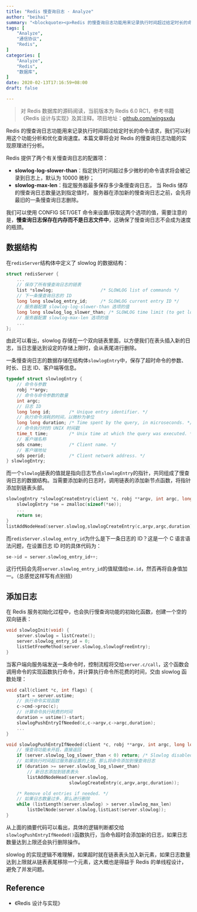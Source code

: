 ```yaml
---
title: "Redis 慢查询日志 · Analyze"
author: "beihai"
summary: "<blockquote><p>Redis 的慢查询日志功能用来记录执行时间超过给定时长的命令请求，我们可以利用这个功能分析和优化查询速度。本篇文章将会对 Redis 的慢查询日志功能的实现原理进行分析。</p></blockquote>"
tags: [
    "Analyze",
    "通信协议",
    "Redis",
]
categories: [
    "Analyze",
	"Redis",
	"数据库",
]
date: 2020-02-13T17:16:59+08:00
draft: false

---
```


> 对 Redis 数据库的源码阅读，当前版本为 Redis 6.0 RC1，参考书籍《Redis 设计与实现》及其注释。项目地址：[github.com/wingsxdu](https://github.com/wingsxdu/redis)

Redis 的慢查询日志功能用来记录执行时间超过给定时长的命令请求，我们可以利用这个功能分析和优化查询速度。本篇文章将会对 Redis 的慢查询日志功能的实现原理进行分析。

Redis 提供了两个有关慢查询日志的配置项：

- **slowlog-log-slower-than**：指定执行时间超过多少微秒的命令请求将会被记录到日志上，默认为 10000 微秒；
- **slowlog-max-len**：指定服务器最多保存多少条慢查询日志， 当 Redis 储存的慢查询日志数量达到指定值时， 服务器在添加新的慢查询日志之前，会先将最旧的一条慢查询日志删除。

我们可以使用 CONFIG SET/GET 命令来设置/获取这两个选项的值，需要注意的是，**慢查询日志保存在内存而不是日志文件中**，这确保了慢查询日志不会成为速度的瓶颈。

## 数据结构

在`redisServer`结构体中定义了 slowlog 的数据结构：

```c
struct redisServer {
    ...
    // 保存了所有慢查询日志的链表
    list *slowlog;                  /* SLOWLOG list of commands */
    // 下一条慢查询日志的 ID
    long long slowlog_entry_id;     /* SLOWLOG current entry ID */
    // 服务器配置 slowlog-log-slower-than 选项的值
    long long slowlog_log_slower_than; /* SLOWLOG time limit (to get logged) */
    // 服务器配置 slowlog-max-len 选项的值
    ...
};
```

由此可以看出，slowlog 存储在一个双向链表里面，以方便我们在表头插入新的日志，当日志量达到设定的存储上限时，会从表尾进行删除。

一条慢查询日志的数据存储在结构体`slowlogEntry`中，保存了超时命令的参数、时长、日志 ID、客户端等信息。

```c
typedef struct slowlogEntry {
    // 命令与参数
    robj **argv;
    // 命令与命令参数的数量
    int argc;
    // 日志 ID
    long long id;       /* Unique entry identifier. */
    // 执行命令消耗的时间，以微秒为单位
    long long duration; /* Time spent by the query, in microseconds. */
    // 命令执行时的 UNIX 时间戳
    time_t time;        /* Unix time at which the query was executed. */
    // 客户端名称
    sds cname;          /* Client name. */
    // 客户端地址
    sds peerid;         /* Client network address. */
} slowlogEntry;
```

而一个`slowlog`链表的值就是指向日志节点`slowlogEntry`的指针，共同组成了慢查询日志的数据结构。当需要添加新的日志时，调用链表的添加新节点函数，将指针添加到链表头部。

```c
slowlogEntry *slowlogCreateEntry(client *c, robj **argv, int argc, long long duration) {
    slowlogEntry *se = zmalloc(sizeof(*se));
    ...
    return se;
}
listAddNodeHead(server.slowlog,slowlogCreateEntry(c,argv,argc,duration));
```

而`redisServer.slowlog_entry_id`为什么是下一条日志的 ID？这是一个 C 语言语法问题，在设置日志 ID 时的具体代码为：

```c
se->id = server.slowlog_entry_id++;
```

这行代码会先将`server.slowlog_entry_id`的值赋值给`se.id`，然否再将自身值加一。（总感觉这样写有点别扭）

## 添加日志

在 Redis 服务初始化过程中，也会执行慢查询功能的初始化函数，创建一个空的双向链表：

```c
void slowlogInit(void) {
    server.slowlog = listCreate();
    server.slowlog_entry_id = 0;
    listSetFreeMethod(server.slowlog,slowlogFreeEntry);
}
```

当客户端向服务端发送一条命令时，控制流程将交给`server.c/call`，这个函数会调用命令的实现函数执行命令，并计算执行命令所花费的时间，交由 slowlog 函数处理：

```c
void call(client *c, int flags) {
    start = server.ustime;
    // 执行命令实现函数
    c->cmd->proc(c);
    // 计算命令执行耗费的时间
    duration = ustime()-start;
    slowlogPushEntryIfNeeded(c,c->argv,c->argc,duration);
    ...
}

void slowlogPushEntryIfNeeded(client *c, robj **argv, int argc, long long duration) {
    // 慢查询功能未开启，直接返回
    if (server.slowlog_log_slower_than < 0) return; /* Slowlog disabled */
    // 如果执行时间超过服务器设置的上限，那么将命令添加到慢查询日志
    if (duration >= server.slowlog_log_slower_than)
        // 新日志添加到链表表头
        listAddNodeHead(server.slowlog,
                        slowlogCreateEntry(c,argv,argc,duration));

    /* Remove old entries if needed. */
    // 如果日志数量过多，那么进行删除
    while (listLength(server.slowlog) > server.slowlog_max_len)
        listDelNode(server.slowlog,listLast(server.slowlog));
}
```

从上面的摘要代码可以看出，具体的逻辑判断都交给`slowlogPushEntryIfNeeded()`函数执行，当命令超时会添加新的日志，如果日志数量达到上限还会执行删除操作。

slowlog 的实现逻辑不难理解，如果超时就在链表表头加入新元素，如果日志数量达到上限就从链表表尾移除一个元素，这大概也是得益于 Redis 的单线程设计，避免了并发问题。

## Reference

- 《Redis 设计与实现》


